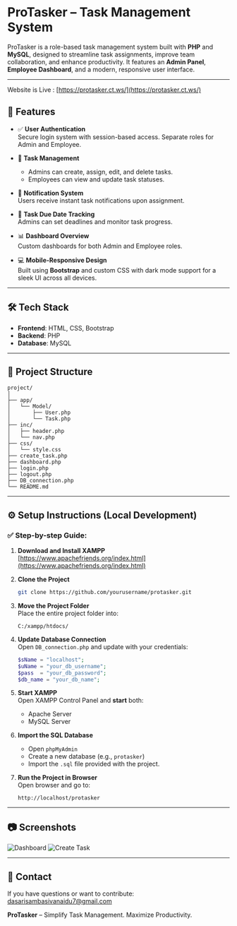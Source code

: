 
# ProTasker – Task Management System

ProTasker is a role-based task management system built with **PHP** and **MySQL**, designed to streamline task assignments, improve team collaboration, and enhance productivity. It features an **Admin Panel**, **Employee Dashboard**, and a modern, responsive user interface.

---

Website is Live : [https://protasker.ct.ws/](https://protasker.ct.ws/)


## 🚀 Features

- ✅ **User Authentication**  
  Secure login system with session-based access. Separate roles for Admin and Employee.

- 📝 **Task Management**  
  - Admins can create, assign, edit, and delete tasks.  
  - Employees can view and update task statuses.

- 🔔 **Notification System**  
  Users receive instant task notifications upon assignment.

- 📅 **Task Due Date Tracking**  
  Admins can set deadlines and monitor task progress.

- 📊 **Dashboard Overview**  
  Custom dashboards for both Admin and Employee roles.

- 💻 **Mobile-Responsive Design**  
  Built using **Bootstrap** and custom CSS with dark mode support for a sleek UI across all devices.

---

## 🛠️ Tech Stack

- **Frontend**: HTML, CSS, Bootstrap  
- **Backend**: PHP  
- **Database**: MySQL  

---

## 📂 Project Structure

```
project/
│
├── app/
│   └── Model/
│       ├── User.php
│       └── Task.php
├── inc/
│   ├── header.php
│   └── nav.php
├── css/
│   └── style.css
├── create_task.php
├── dashboard.php
├── login.php
├── logout.php
├── DB_connection.php
└── README.md
```

---

## ⚙️ Setup Instructions (Local Development)

### ✅ Step-by-step Guide:

1. **Download and Install XAMPP**  
   [https://www.apachefriends.org/index.html](https://www.apachefriends.org/index.html)

2. **Clone the Project**  
   ```bash
   git clone https://github.com/yourusername/protasker.git
   ```

3. **Move the Project Folder**  
   Place the entire project folder into:
   ```
   C:/xampp/htdocs/
   ```

4. **Update Database Connection**  
   Open `DB_connection.php` and update with your credentials:
   ```php
   $sName = "localhost";
   $uName = "your_db_username";
   $pass  = "your_db_password";
   $db_name = "your_db_name";
   ```

5. **Start XAMPP**  
   Open XAMPP Control Panel and **start** both:
   - Apache Server  
   - MySQL Server

6. **Import the SQL Database**  
   - Open `phpMyAdmin`  
   - Create a new database (e.g., `protasker`)  
   - Import the `.sql` file provided with the project.

7. **Run the Project in Browser**  
   Open browser and go to:
   ```
   http://localhost/protasker
   ```

---

## 📷 Screenshots

![Dashboard](screenshots/dashboard.png)
![Create Task](screenshots/create-task.png)

---

## 📩 Contact

If you have questions or want to contribute:
dasarisambasivanaidu7@gmail.com

**ProTasker** – Simplify Task Management. Maximize Productivity.
